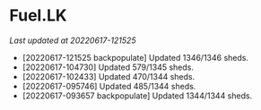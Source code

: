 # Fuel.LK
*Last updated at 20220617-121525*
* [20220617-121525 backpopulate] Updated 1346/1346 sheds.
* [20220617-104730] Updated 579/1345 sheds.
* [20220617-102433] Updated 470/1344 sheds.
* [20220617-095746] Updated 485/1344 sheds.
* [20220617-093657 backpopulate] Updated 1344/1344 sheds.